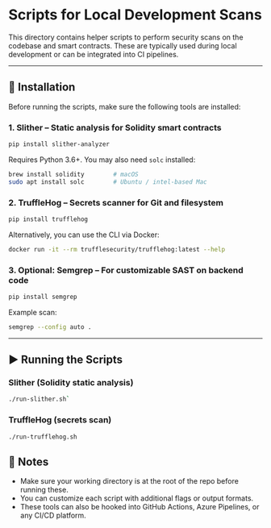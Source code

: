 # Scripts for Local Development Scans

This directory contains helper scripts to perform security scans on the codebase and smart contracts. These are typically used during local development or can be integrated into CI pipelines.

---

## 🔧 Installation

Before running the scripts, make sure the following tools are installed:

### 1. **Slither** – Static analysis for Solidity smart contracts
```bash
pip install slither-analyzer
```
Requires Python 3.6+. You may also need `solc` installed:
```bash
brew install solidity        # macOS
sudo apt install solc        # Ubuntu / intel-based Mac
```

### 2. **TruffleHog** – Secrets scanner for Git and filesystem
```bash
pip install trufflehog
```
Alternatively, you can use the CLI via Docker:
```bash
docker run -it --rm trufflesecurity/trufflehog:latest --help
```

### 3. **Optional: Semgrep** – For customizable SAST on backend code
```bash
pip install semgrep
```
Example scan:
```bash
semgrep --config auto .
```

---

## ▶️ Running the Scripts

### Slither (Solidity static analysis)
```bash
./run-slither.sh`
```

### TruffleHog (secrets scan)
```bash
./run-trufflehog.sh
```

## 🧠 Notes

- Make sure your working directory is at the root of the repo before running these.
- You can customize each script with additional flags or output formats.
- These tools can also be hooked into GitHub Actions, Azure Pipelines, or any CI/CD platform.
